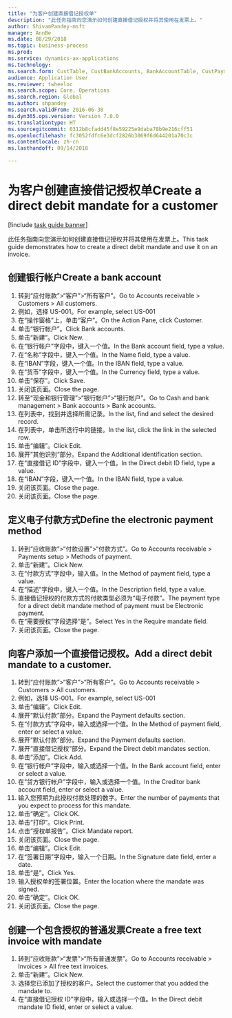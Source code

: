 ```yaml
--- 
title: "为客户创建直接借记授权单"
description: "此任务指南向您演示如何创建直接借记授权并将其使用在发票上。"
author: ShivamPandey-msft
manager: AnnBe
ms.date: 08/29/2018
ms.topic: business-process
ms.prod: 
ms.service: dynamics-ax-applications
ms.technology: 
ms.search.form: CustTable, CustBankAccounts, BankAccountTable, CustPaymMode, CustDirectDebitMandate, BankAccountTableLookUp, SrsReportViewerForm,  LogisticsAddressCityLookup, CustFreeInvoice, CustTableLookup
audience: Application User
ms.reviewer: twheeloc
ms.search.scope: Core, Operations
ms.search.region: Global
ms.author: shpandey
ms.search.validFrom: 2016-06-30
ms.dyn365.ops.version: Version 7.0.0
ms.translationtype: HT
ms.sourcegitcommit: 0312b8cfadd45f8e59225e9daba78b9e216cff51
ms.openlocfilehash: fc3052fdfc6e3dcf2826b3069f6d644201a70c3c
ms.contentlocale: zh-cn
ms.lasthandoff: 09/14/2018

---
```

# <a name="create-a-direct-debit-mandate-for-a-customer"></a><span data-ttu-id="1bb18-103">为客户创建直接借记授权单</span><span class="sxs-lookup"><span data-stu-id="1bb18-103">Create a direct debit mandate for a customer</span></span>

[!include [task guide banner](../../includes/task-guide-banner.md)]

<span data-ttu-id="1bb18-104">此任务指南向您演示如何创建直接借记授权并将其使用在发票上。</span><span class="sxs-lookup"><span data-stu-id="1bb18-104">This task guide demonstrates how to create a direct debit mandate and use it on an invoice.</span></span>


## <a name="create-a-bank-account"></a><span data-ttu-id="1bb18-105">创建银行帐户</span><span class="sxs-lookup"><span data-stu-id="1bb18-105">Create a bank account</span></span>
1. <span data-ttu-id="1bb18-106">转到“应付账款”>“客户”>“所有客户”。</span><span class="sxs-lookup"><span data-stu-id="1bb18-106">Go to Accounts receivable > Customers > All customers.</span></span>
2. <span data-ttu-id="1bb18-107">例如，选择 US-001。</span><span class="sxs-lookup"><span data-stu-id="1bb18-107">For example, select US-001</span></span>
3. <span data-ttu-id="1bb18-108">在“操作窗格”上，单击“客户”。</span><span class="sxs-lookup"><span data-stu-id="1bb18-108">On the Action Pane, click Customer.</span></span>
4. <span data-ttu-id="1bb18-109">单击“银行帐户”。</span><span class="sxs-lookup"><span data-stu-id="1bb18-109">Click Bank accounts.</span></span>
5. <span data-ttu-id="1bb18-110">单击“新建”。</span><span class="sxs-lookup"><span data-stu-id="1bb18-110">Click New.</span></span>
6. <span data-ttu-id="1bb18-111">在“银行帐户”字段中，键入一个值。</span><span class="sxs-lookup"><span data-stu-id="1bb18-111">In the Bank account field, type a value.</span></span>
7. <span data-ttu-id="1bb18-112">在“名称”字段中，键入一个值。</span><span class="sxs-lookup"><span data-stu-id="1bb18-112">In the Name field, type a value.</span></span>
8. <span data-ttu-id="1bb18-113">在“IBAN”字段，键入一个值。</span><span class="sxs-lookup"><span data-stu-id="1bb18-113">In the IBAN field, type a value.</span></span>
9. <span data-ttu-id="1bb18-114">在“货币”字段中，键入一个值。</span><span class="sxs-lookup"><span data-stu-id="1bb18-114">In the Currency field, type a value.</span></span>
10. <span data-ttu-id="1bb18-115">单击“保存”。</span><span class="sxs-lookup"><span data-stu-id="1bb18-115">Click Save.</span></span>
11. <span data-ttu-id="1bb18-116">关闭该页面。</span><span class="sxs-lookup"><span data-stu-id="1bb18-116">Close the page.</span></span>
12. <span data-ttu-id="1bb18-117">转至“现金和银行管理”>“银行帐户”>“银行帐户”。</span><span class="sxs-lookup"><span data-stu-id="1bb18-117">Go to Cash and bank management > Bank accounts > Bank accounts.</span></span>
13. <span data-ttu-id="1bb18-118">在列表中，找到并选择所需记录。</span><span class="sxs-lookup"><span data-stu-id="1bb18-118">In the list, find and select the desired record.</span></span>
14. <span data-ttu-id="1bb18-119">在列表中，单击所选行中的链接。</span><span class="sxs-lookup"><span data-stu-id="1bb18-119">In the list, click the link in the selected row.</span></span>
15. <span data-ttu-id="1bb18-120">单击“编辑”。</span><span class="sxs-lookup"><span data-stu-id="1bb18-120">Click Edit.</span></span>
16. <span data-ttu-id="1bb18-121">展开”其他识别“部分。</span><span class="sxs-lookup"><span data-stu-id="1bb18-121">Expand the Additional identification section.</span></span>
17. <span data-ttu-id="1bb18-122">在“直接借记 ID”字段中，键入一个值。</span><span class="sxs-lookup"><span data-stu-id="1bb18-122">In the Direct debit ID field, type a value.</span></span>
18. <span data-ttu-id="1bb18-123">在“IBAN”字段，键入一个值。</span><span class="sxs-lookup"><span data-stu-id="1bb18-123">In the IBAN field, type a value.</span></span>
19. <span data-ttu-id="1bb18-124">关闭该页面。</span><span class="sxs-lookup"><span data-stu-id="1bb18-124">Close the page.</span></span>
20. <span data-ttu-id="1bb18-125">关闭该页面。</span><span class="sxs-lookup"><span data-stu-id="1bb18-125">Close the page.</span></span>

## <a name="define-the-electronic-payment-method"></a><span data-ttu-id="1bb18-126">定义电子付款方式</span><span class="sxs-lookup"><span data-stu-id="1bb18-126">Define the electronic payment method</span></span>
1. <span data-ttu-id="1bb18-127">转到“应收账款”>“付款设置”>“付款方式”。</span><span class="sxs-lookup"><span data-stu-id="1bb18-127">Go to Accounts receivable > Payments setup > Methods of payment.</span></span>
2. <span data-ttu-id="1bb18-128">单击“新建”。</span><span class="sxs-lookup"><span data-stu-id="1bb18-128">Click New.</span></span>
3. <span data-ttu-id="1bb18-129">在“付款方式”字段中，输入值。</span><span class="sxs-lookup"><span data-stu-id="1bb18-129">In the Method of payment field, type a value.</span></span>
4. <span data-ttu-id="1bb18-130">在“描述”字段中，键入一个值。</span><span class="sxs-lookup"><span data-stu-id="1bb18-130">In the Description field, type a value.</span></span>
5. <span data-ttu-id="1bb18-131">直接借记授权的付款方式的付款类型必须为“电子付款”。</span><span class="sxs-lookup"><span data-stu-id="1bb18-131">The payment type for a direct debit mandate method of payment must be Electronic payment.</span></span>
6. <span data-ttu-id="1bb18-132">在“需要授权”字段选择“是”。</span><span class="sxs-lookup"><span data-stu-id="1bb18-132">Select Yes in the Require mandate field.</span></span>
7. <span data-ttu-id="1bb18-133">关闭该页面。</span><span class="sxs-lookup"><span data-stu-id="1bb18-133">Close the page.</span></span>

## <a name="add-a-direct-debit-mandate-to-a-customer"></a><span data-ttu-id="1bb18-134">向客户添加一个直接借记授权。</span><span class="sxs-lookup"><span data-stu-id="1bb18-134">Add a direct debit mandate to a customer.</span></span>
1. <span data-ttu-id="1bb18-135">转到“应付账款”>“客户”>“所有客户”。</span><span class="sxs-lookup"><span data-stu-id="1bb18-135">Go to Accounts receivable > Customers > All customers.</span></span>
2. <span data-ttu-id="1bb18-136">例如，选择 US-001。</span><span class="sxs-lookup"><span data-stu-id="1bb18-136">For example, select US-001</span></span>
3. <span data-ttu-id="1bb18-137">单击“编辑”。</span><span class="sxs-lookup"><span data-stu-id="1bb18-137">Click Edit.</span></span>
4. <span data-ttu-id="1bb18-138">展开“默认付款”部分。</span><span class="sxs-lookup"><span data-stu-id="1bb18-138">Expand the Payment defaults section.</span></span>
5. <span data-ttu-id="1bb18-139">在“付款方式”字段中，输入或选择一个值。</span><span class="sxs-lookup"><span data-stu-id="1bb18-139">In the Method of payment field, enter or select a value.</span></span>
6. <span data-ttu-id="1bb18-140">展开“默认付款”部分。</span><span class="sxs-lookup"><span data-stu-id="1bb18-140">Expand the Payment defaults section.</span></span>
7. <span data-ttu-id="1bb18-141">展开“直接借记授权”部分。</span><span class="sxs-lookup"><span data-stu-id="1bb18-141">Expand the Direct debit mandates section.</span></span>
8. <span data-ttu-id="1bb18-142">单击“添加”。</span><span class="sxs-lookup"><span data-stu-id="1bb18-142">Click Add.</span></span>
9. <span data-ttu-id="1bb18-143">在“银行帐户”字段中，输入或选择一个值。</span><span class="sxs-lookup"><span data-stu-id="1bb18-143">In the Bank account field, enter or select a value.</span></span>
10. <span data-ttu-id="1bb18-144">在“贷方银行帐户”字段中，输入或选择一个值。</span><span class="sxs-lookup"><span data-stu-id="1bb18-144">In the Creditor bank account field, enter or select a value.</span></span>
11. <span data-ttu-id="1bb18-145">输入您预期为此授权付款处理的数字。</span><span class="sxs-lookup"><span data-stu-id="1bb18-145">Enter the number of payments that you expect to process for this mandate.</span></span>
12. <span data-ttu-id="1bb18-146">单击“确定”。</span><span class="sxs-lookup"><span data-stu-id="1bb18-146">Click OK.</span></span>
13. <span data-ttu-id="1bb18-147">单击“打印”。</span><span class="sxs-lookup"><span data-stu-id="1bb18-147">Click Print.</span></span>
14. <span data-ttu-id="1bb18-148">点击“授权单报告”。</span><span class="sxs-lookup"><span data-stu-id="1bb18-148">Click Mandate report.</span></span>
15. <span data-ttu-id="1bb18-149">关闭该页面。</span><span class="sxs-lookup"><span data-stu-id="1bb18-149">Close the page.</span></span>
16. <span data-ttu-id="1bb18-150">单击“编辑”。</span><span class="sxs-lookup"><span data-stu-id="1bb18-150">Click Edit.</span></span>
17. <span data-ttu-id="1bb18-151">在“签署日期”字段中，输入一个日期。</span><span class="sxs-lookup"><span data-stu-id="1bb18-151">In the Signature date field, enter a date.</span></span>
18. <span data-ttu-id="1bb18-152">单击“是”。</span><span class="sxs-lookup"><span data-stu-id="1bb18-152">Click Yes.</span></span>
19. <span data-ttu-id="1bb18-153">输入授权单的签署位置。</span><span class="sxs-lookup"><span data-stu-id="1bb18-153">Enter the location where the mandate was signed.</span></span>
20. <span data-ttu-id="1bb18-154">单击“确定”。</span><span class="sxs-lookup"><span data-stu-id="1bb18-154">Click OK.</span></span>
21. <span data-ttu-id="1bb18-155">关闭该页面。</span><span class="sxs-lookup"><span data-stu-id="1bb18-155">Close the page.</span></span>

## <a name="create-a-free-text-invoice-with-mandate"></a><span data-ttu-id="1bb18-156">创建一个包含授权的普通发票</span><span class="sxs-lookup"><span data-stu-id="1bb18-156">Create a free text invoice with mandate</span></span>
1. <span data-ttu-id="1bb18-157">转到“应收账款”>“发票”>“所有普通发票”。</span><span class="sxs-lookup"><span data-stu-id="1bb18-157">Go to Accounts receivable > Invoices > All free text invoices.</span></span>
2. <span data-ttu-id="1bb18-158">单击“新建”。</span><span class="sxs-lookup"><span data-stu-id="1bb18-158">Click New.</span></span>
3. <span data-ttu-id="1bb18-159">选择您已添加了授权的客户。</span><span class="sxs-lookup"><span data-stu-id="1bb18-159">Select the customer that you added the mandate to.</span></span>
4. <span data-ttu-id="1bb18-160">在“直接借记授权 ID”字段中，输入或选择一个值。</span><span class="sxs-lookup"><span data-stu-id="1bb18-160">In the Direct debit mandate ID field, enter or select a value.</span></span>


